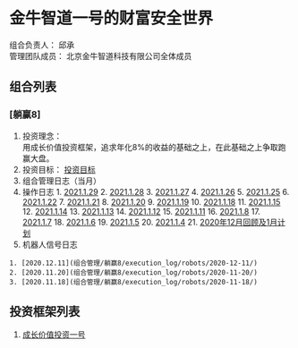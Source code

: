 # 金牛智道一号的财富安全世界
组合负责人： 邱承  
管理团队成员： 北京金牛智道科技有限公司全体成员

## 组合列表
### [躺赢8]
1. 投资理念：  
用成长价值投资框架，追求年化8%的收益的基础之上，在此基础之上争取跑赢大盘。  
2. 投资目标：
[投资目标](组合管理/躺赢8/target.md)  
3. 组合管理日志（当月）
  1. 操作日志
    1. [2021.1.29](组合管理/躺赢8/execution_log/operations/2021-01-29.md)
    2. [2021.1.28](组合管理/躺赢8/execution_log/operations/2021-01-28.md)
    3. [2021.1.27](组合管理/躺赢8/execution_log/operations/2021-01-27.md)
    4. [2021.1.26](组合管理/躺赢8/execution_log/operations/2021-01-26.md)
    5. [2021.1.25](组合管理/躺赢8/execution_log/operations/2021-01-25.md)
    6. [2021.1.22](组合管理/躺赢8/execution_log/operations/2021-01-22.md)
    7. [2021.1.21](组合管理/躺赢8/execution_log/operations/2021-01-21.md)
    8. [2021.1.20](组合管理/躺赢8/execution_log/operations/2021-01-20.md)
    9. [2021.1.19](组合管理/躺赢8/execution_log/operations/2021-01-19.md)
    10. [2021.1.18](组合管理/躺赢8/execution_log/operations/2021-01-18.md)
    11. [2021.1.15](组合管理/躺赢8/execution_log/operations/2021-01-15.md)
    12. [2021.1.14](组合管理/躺赢8/execution_log/operations/2021-01-14.md)
    13. [2021.1.13](组合管理/躺赢8/execution_log/operations/2021-01-13.md)
    14. [2021.1.12](组合管理/躺赢8/execution_log/operations/2021-01-12.md)
    15. [2021.1.11](组合管理/躺赢8/execution_log/operations/2021-01-11.md)
    16. [2021.1.8](组合管理/躺赢8/execution_log/operations/2021-01-08.md)
    17. [2021.1.7](组合管理/躺赢8/execution_log/operations/2021-01-07.md)
    18. [2021.1.6](组合管理/躺赢8/execution_log/operations/2021-01-06.md)
    19. [2021.1.5](组合管理/躺赢8/execution_log/operations/2021-01-05.md)
    20. [2021.1.4](组合管理/躺赢8/execution_log/operations/2021-01-04.md)
    21. [2020年12月回顾及1月计划](组合管理/躺赢8/execution_log/operations/2021-01-投资计划.md)
  4. 机器人信号日志
  
    1. [2020.12.11](组合管理/躺赢8/execution_log/robots/2020-12-11/)
    2. [2020.11.20](组合管理/躺赢8/execution_log/robots/2020-11-20/)
    3. [2020.11.18](组合管理/躺赢8/execution_log/robots/2020-11-18/)


## 投资框架列表

1. [成长价值投资一号](投资框架/成长价值投资一号/framework)

